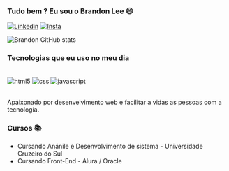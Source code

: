 ### Tudo bem ? Eu sou o Brandon Lee 😄

[![Linkedin](https://img.shields.io/badge/LinkedIn-0077B5?style=for-the-badge&logo=linkedin&logoColor=white)](https://linkedin.com/in/brandon-administracao)
[![Insta](https://img.shields.io/badge/Instagram-E4405F?style=for-the-badge&logo=instagram&logoColor=white)](https://instagram.com/lee_brandon_)


![Brandon GitHub stats](https://github-readme-stats.vercel.app/api?username=Brandonlee21&show_icons=true&theme=cobalt)

### Tecnologias que eu uso no meu dia

<div style="display: inline_block"><br/>
<img align="center" alt="html5" src="https://img.shields.io/badge/HTML5-E34F26?style=for-the-badge&logo=html5&logoColor=white"/>
<img align="center" alt="css" src="https://img.shields.io/badge/CSS3-1572B6?style=for-the-badge&logo=css3&logoColor=white"/>
<img align="center" alt="javascript" src="https://img.shields.io/badge/JavaScript-323330?style=for-the-badge&logo=javascript&logoColor=F7DF1E"/>
</div><br/>

Apaixonado por desenvelvimento web e facilitar a vidas as pessoas com a tecnologia.

### Cursos 📚
- Cursando Anánile e Desenvolvimento de sistema - Universidade Cruzeiro do Sul
- Cursando Front-End - Alura / Oracle
